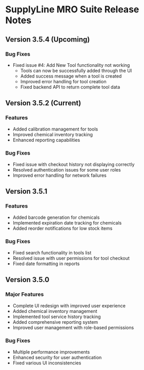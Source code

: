 # SupplyLine MRO Suite Release Notes

## Version 3.5.4 (Upcoming)

### Bug Fixes
- Fixed issue #4: Add New Tool functionality not working
  - Tools can now be successfully added through the UI
  - Added success message when a tool is created
  - Improved error handling for tool creation
  - Fixed backend API to return complete tool data

## Version 3.5.2 (Current)

### Features
- Added calibration management for tools
- Improved chemical inventory tracking
- Enhanced reporting capabilities

### Bug Fixes
- Fixed issue with checkout history not displaying correctly
- Resolved authentication issues for some user roles
- Improved error handling for network failures

## Version 3.5.1

### Features
- Added barcode generation for chemicals
- Implemented expiration date tracking for chemicals
- Added reorder notifications for low stock items

### Bug Fixes
- Fixed search functionality in tools list
- Resolved issue with user permissions for tool checkout
- Fixed date formatting in reports

## Version 3.5.0

### Major Features
- Complete UI redesign with improved user experience
- Added chemical inventory management
- Implemented tool service history tracking
- Added comprehensive reporting system
- Improved user management with role-based permissions

### Bug Fixes
- Multiple performance improvements
- Enhanced security for user authentication
- Fixed various UI inconsistencies

